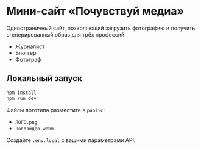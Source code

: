 # Мини-сайт «Почувствуй медиа»

Одностраничный сайт, позволяющий загрузить фотографию и получить сгенерированный образ для трёх профессий:
- Журналист
- Блоггер
- Фотограф

## Локальный запуск

```bash
npm install
npm run dev
```

Файлы логотипа разместите в `public`:
- `ЛОГО.png`
- `Логовидео.webm`

Создайте `.env.local` с вашими параметрами API.
